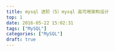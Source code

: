 ```yaml
---
title: mysql 进阶（5）mysql 高可用架构设计
top: 1
date: 2016-05-22 15:02:31
tags: ["MySQL"]
categories: ["MySQL"]
draft: true
---
```


